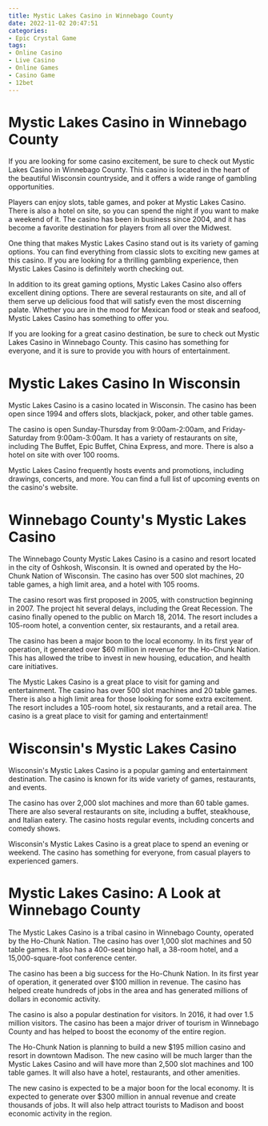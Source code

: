 ```yaml
---
title: Mystic Lakes Casino in Winnebago County
date: 2022-11-02 20:47:51
categories:
- Epic Crystal Game
tags:
- Online Casino
- Live Casino
- Online Games
- Casino Game
- 12bet
---
```



#  Mystic Lakes Casino in Winnebago County

If you are looking for some casino excitement, be sure to check out Mystic Lakes Casino in Winnebago County. This casino is located in the heart of the beautiful Wisconsin countryside, and it offers a wide range of gambling opportunities.

Players can enjoy slots, table games, and poker at Mystic Lakes Casino. There is also a hotel on site, so you can spend the night if you want to make a weekend of it. The casino has been in business since 2004, and it has become a favorite destination for players from all over the Midwest.

One thing that makes Mystic Lakes Casino stand out is its variety of gaming options. You can find everything from classic slots to exciting new games at this casino. If you are looking for a thrilling gambling experience, then Mystic Lakes Casino is definitely worth checking out.

In addition to its great gaming options, Mystic Lakes Casino also offers excellent dining options. There are several restaurants on site, and all of them serve up delicious food that will satisfy even the most discerning palate. Whether you are in the mood for Mexican food or steak and seafood, Mystic Lakes Casino has something to offer you.

If you are looking for a great casino destination, be sure to check out Mystic Lakes Casino in Winnebago County. This casino has something for everyone, and it is sure to provide you with hours of entertainment.

#  Mystic Lakes Casino In Wisconsin



Mystic Lakes Casino is a casino located in Wisconsin. The casino has been open since 1994 and offers slots, blackjack, poker, and other table games.

The casino is open Sunday-Thursday from 9:00am-2:00am, and Friday-Saturday from 9:00am-3:00am. It has a variety of restaurants on site, including The Buffet, Epic Buffet, China Express, and more. There is also a hotel on site with over 100 rooms.

Mystic Lakes Casino frequently hosts events and promotions, including drawings, concerts, and more. You can find a full list of upcoming events on the casino's website.

#  Winnebago County's Mystic Lakes Casino

The Winnebago County Mystic Lakes Casino is a casino and resort located in the city of Oshkosh, Wisconsin. It is owned and operated by the Ho-Chunk Nation of Wisconsin. The casino has over 500 slot machines, 20 table games, a high limit area, and a hotel with 105 rooms.

The casino resort was first proposed in 2005, with construction beginning in 2007. The project hit several delays, including the Great Recession. The casino finally opened to the public on March 18, 2014. The resort includes a 105-room hotel, a convention center, six restaurants, and a retail area.

The casino has been a major boon to the local economy. In its first year of operation, it generated over $60 million in revenue for the Ho-Chunk Nation. This has allowed the tribe to invest in new housing, education, and health care initiatives.

The Mystic Lakes Casino is a great place to visit for gaming and entertainment. The casino has over 500 slot machines and 20 table games. There is also a high limit area for those looking for some extra excitement. The resort includes a 105-room hotel, six restaurants, and a retail area. The casino is a great place to visit for gaming and entertainment!

#  Wisconsin's Mystic Lakes Casino

Wisconsin's Mystic Lakes Casino is a popular gaming and entertainment destination. The casino is known for its wide variety of games, restaurants, and events.

The casino has over 2,000 slot machines and more than 60 table games. There are also several restaurants on site, including a buffet, steakhouse, and Italian eatery. The casino hosts regular events, including concerts and comedy shows.

Wisconsin's Mystic Lakes Casino is a great place to spend an evening or weekend. The casino has something for everyone, from casual players to experienced gamers.

#  Mystic Lakes Casino: A Look at Winnebago County

The Mystic Lakes Casino is a tribal casino in Winnebago County, operated by the Ho-Chunk Nation. The casino has over 1,000 slot machines and 50 table games. It also has a 400-seat bingo hall, a 38-room hotel, and a 15,000-square-foot conference center.

The casino has been a big success for the Ho-Chunk Nation. In its first year of operation, it generated over $100 million in revenue. The casino has helped create hundreds of jobs in the area and has generated millions of dollars in economic activity.

The casino is also a popular destination for visitors. In 2016, it had over 1.5 million visitors. The casino has been a major driver of tourism in Winnebago County and has helped to boost the economy of the entire region.

The Ho-Chunk Nation is planning to build a new $195 million casino and resort in downtown Madison. The new casino will be much larger than the Mystic Lakes Casino and will have more than 2,500 slot machines and 100 table games. It will also have a hotel, restaurants, and other amenities.

The new casino is expected to be a major boon for the local economy. It is expected to generate over $300 million in annual revenue and create thousands of jobs. It will also help attract tourists to Madison and boost economic activity in the region.